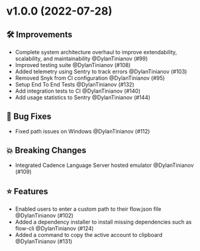# v1.0.0 (2022-07-28)

## 🛠 Improvements
- Complete system architecture overhaul to improve extendability, scalability, and maintainability @DylanTinianov (#99)
- Improved testing suite @DylanTinianov (#108)
- Added telemetry using Sentry to track errors @DylanTinianov (#103)
- Removed Snyk from CI configuration @DylanTinianov (#95)
- Setup End To End Tests @DylanTinianov (#132)
- Add integration tests to CI @DylanTinianov (#140)
- Add usage statistics to Sentry @DylanTinianov (#144)

## 🐞 Bug Fixes
- Fixed path issues on Windows @DylanTinianov (#112)

## 💥 Breaking Changes
- Integrated Cadence Language Server hosted emulator @DylanTinianov (#109)

## ⭐ Features
- Enabled users to enter a custom path to their flow.json file @DylanTinianov (#102)
- Added a dependency installer to install missing dependencies such as flow-cli @DylanTinianov (#124)
- Added a command to copy the active account to clipboard @DylanTinianov (#131)
